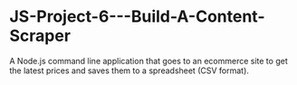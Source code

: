 # JS-Project-6---Build-A-Content-Scraper

A Node.js command line application that goes to an ecommerce site to get the latest prices and saves them to a spreadsheet (CSV format).
